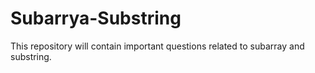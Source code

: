 # Subarrya-Substring
This repository will contain important questions related to subarray and substring.
